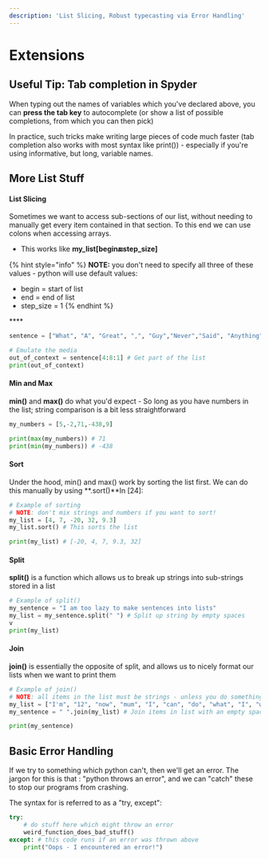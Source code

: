 ```yaml
---
description: 'List Slicing, Robust typecasting via Error Handling'
---
```


# Extensions

## Useful Tip: Tab completion in Spyder

When typing out the names of variables which you've declared above, you can **press the tab key** to autocomplete \(or show a list of possible completions, from which you can then pick\)

In practice, such tricks make writing large pieces of code much faster \(tab completion also works with most syntax like print\(\)\) - especially if you're using informative, but long, variable names.

## More List Stuff

#### List Slicing <a id="List-Slicing"></a>

Sometimes we want to access sub-sections of our list, without needing to manually get every item contained in that section. To this end we can use colons when accessing arrays.

* This works like **my\_list\[begin:end:step\_size\]**

{% hint style="info" %}
**NOTE:** you don't need to specify all three of these values - python will use default values:

* begin = start of list
* end = end of list
* step\_size = 1
{% endhint %}

\*\*\*\*

```python
sentence = ["What", "A", "Great", ",", "Guy","Never","Said", "Anything","Bad"]

# Emulate the media
out_of_context = sentence[4:8:1] # Get part of the list
print(out_of_context)
```

#### Min and Max <a id="Min-and-Max"></a>

**min\(\)** and **max\(\)** do what you'd expect - So long as you have numbers in the list; string comparison is a bit less straightforward

```python
my_numbers = [5,-2,71,-438,9]

print(max(my_numbers)) # 71
print(min(my_numbers)) # -438
```

#### Sort <a id="Sort"></a>

Under the hood, min\(\) and max\(\) work by sorting the list first. We can do this manually by using **.sort\(\)**In \[24\]:  


```python
# Example of sorting
# NOTE: don't mix strings and numbers if you want to sort!
my_list = [4, 7, -20, 32, 9.3] 
my_list.sort() # This sorts the list

print(my_list) # [-20, 4, 7, 9.3, 32]
```

#### Split <a id="Split"></a>

**split\(\)** is a function which allows us to break up strings into sub-strings stored in a list

```python
# Example of split()
my_sentence = "I am too lazy to make sentences into lists"
my_list = my_sentence.split(" ") # Split up string by empty spaces
v
print(my_list)
```

#### Join <a id="Join"></a>

**join\(\)** is essentially the opposite of split, and allows us to nicely format our lists when we want to print them

```python
# Example of join()
# NOTE: all items in the list must be strings - unless you do something clever! ;)
my_list = ["I'm", "12", "now", "mum", "I", "can", "do", "what", "I", "want"]
my_sentence = " ".join(my_list) # Join items in list with an empty space

print(my_sentence)
```

## Basic Error Handling

If we try to something which python can't, then we'll get an error. The jargon for this is that : "python throws an error", and we can "catch" these to stop our programs from crashing.

The syntax for is referred to as a "try, except":

```python
try:
    # do stuff here which might throw an error
    weird_function_does_bad_stuff()
except: # this code runs if an error was thrown above
    print("Oops - I encountered an error!")
```

